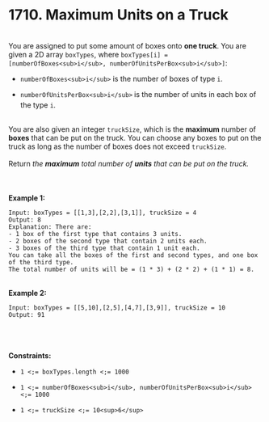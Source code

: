 # 1710. Maximum Units on a Truck

<br />You are assigned to put some amount of boxes onto **one truck**. You are given a 2D array `boxTypes`, where `boxTypes[i] = [numberOfBoxes<sub>i</sub>, numberOfUnitsPerBox<sub>i</sub>]`:<br />

* `numberOfBoxes<sub>i</sub>` is the number of boxes of type `i`.

* `numberOfUnitsPerBox<sub>i</sub>`<sub> </sub>is the number of units in each box of the type `i`.


<br />You are also given an integer `truckSize`, which is the **maximum** number of **boxes** that can be put on the truck. You can choose any boxes to put on the truck as long as the number of boxes does not exceed `truckSize`.<br />
<br />Return <em>the **maximum** total number of **units** that can be put on the truck.</em><br />
<br /> <br />
<br />**Example 1:**<br />
```
Input: boxTypes = [[1,3],[2,2],[3,1]], truckSize = 4
Output: 8
Explanation: There are:
- 1 box of the first type that contains 3 units.
- 2 boxes of the second type that contain 2 units each.
- 3 boxes of the third type that contain 1 unit each.
You can take all the boxes of the first and second types, and one box of the third type.
The total number of units will be = (1 * 3) + (2 * 2) + (1 * 1) = 8.
```
<br />**Example 2:**<br />
```
Input: boxTypes = [[5,10],[2,5],[4,7],[3,9]], truckSize = 10
Output: 91
```
<br /> <br />
<br />**Constraints:**<br />

* `1 <;= boxTypes.length <;= 1000`

* `1 <;= numberOfBoxes<sub>i</sub>, numberOfUnitsPerBox<sub>i</sub> <;= 1000`

* `1 <;= truckSize <;= 10<sup>6</sup>`